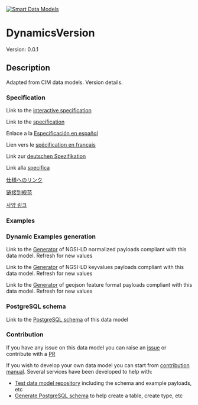 [![Smart Data Models](https://smartdatamodels.org/wp-content/uploads/2022/01/SmartDataModels_logo.png "Logo")](https://smartdatamodels.org)
# DynamicsVersion
Version: 0.0.1

## Description 

Adapted from CIM data models. Version details.
### Specification

Link to the [interactive specification](https://swagger.lab.fiware.org/?url=https://smart-data-models.github.io/dataModel.EnergyCIM/DynamicsVersion/swagger.yaml)

Link to the [specification](https://github.com/smart-data-models/dataModel.EnergyCIM/blob/master/DynamicsVersion/doc/spec.md)

Enlace a la [Especificación en español](https://github.com/smart-data-models/dataModel.EnergyCIM/blob/master/DynamicsVersion/doc/spec_ES.md)

Lien vers le [spécification en français](https://github.com/smart-data-models/dataModel.EnergyCIM/blob/master/DynamicsVersion/doc/spec_FR.md)

Link zur [deutschen Spezifikation](https://github.com/smart-data-models/dataModel.EnergyCIM/blob/master/DynamicsVersion/doc/spec_DE.md)

Link alla [specifica](https://github.com/smart-data-models/dataModel.EnergyCIM/blob/master/DynamicsVersion/doc/spec_IT.md)

[仕様へのリンク](https://github.com/smart-data-models/dataModel.EnergyCIM/blob/master/DynamicsVersion/doc/spec_JA.md)

[链接到规范](https://github.com/smart-data-models/dataModel.EnergyCIM/blob/master/DynamicsVersion/doc/spec_ZH.md)

[사양 링크](https://github.com/smart-data-models/dataModel.EnergyCIM/blob/master/DynamicsVersion/doc/spec_KO.md)
### Examples
### Dynamic Examples generation

Link to the [Generator](https://smartdatamodels.org/extra/ngsi-ld_generator.php?schemaUrl=https://raw.githubusercontent.com/smart-data-models/dataModel.EnergyCIM/master/DynamicsVersion/schema.json&email=info@smartdatamodels.org) of NGSI-LD normalized payloads compliant with this data model. Refresh for new values

Link to the [Generator](https://smartdatamodels.org/extra/ngsi-ld_generator_keyvalues.php?schemaUrl=https://raw.githubusercontent.com/smart-data-models/dataModel.EnergyCIM/master/DynamicsVersion/schema.json&email=info@smartdatamodels.org) of NGSI-LD keyvalues payloads compliant with this data model. Refresh for new values

Link to the [Generator](https://smartdatamodels.org/extra/geojson_features_generator.php?schemaUrl=https://raw.githubusercontent.com/smart-data-models/dataModel.EnergyCIM/master/DynamicsVersion/schema.json&email=info@smartdatamodels.org) of geojson feature format payloads compliant with this data model. Refresh for new values
### PostgreSQL schema

Link to the [PostgreSQL schema](https://github.com/smart-data-models/dataModel.EnergyCIM/blob/master/DynamicsVersion/schema.sql) of this data model
### Contribution

 If you have any issue on this data model you can raise an [issue](https://github.com/smart-data-models/dataModel.EnergyCIM/issues)  or contribute with a [PR](https://github.com/smart-data-models/dataModel.EnergyCIM/pulls)

 If you wish to develop your own data model you can start from [contribution manual](https://bit.ly/contribution_manual). Several services have been developed to help with: 
 - [Test data model repository](https://smartdatamodels.org/index.php/data-models-contribution-api/) including the schema and example payloads, etc
 - [Generate PostgreSQL schema](https://smartdatamodels.org/index.php/sql-service/) to help create a table, create type, etc